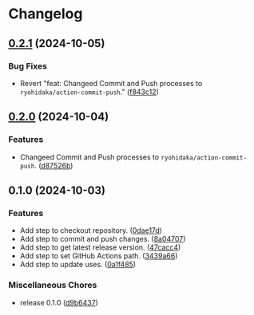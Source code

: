 # Changelog

## [0.2.1](https://github.com/ryohidaka/action-bump-uses/compare/v0.2.0...v0.2.1) (2024-10-05)


### Bug Fixes

* Revert "feat: Changeed Commit and Push processes to `ryohidaka/action-commit-push`." ([f843c12](https://github.com/ryohidaka/action-bump-uses/commit/f843c1290dabb35f9349bd18edc2b5254e3ca500))

## [0.2.0](https://github.com/ryohidaka/action-bump-uses/compare/v0.1.0...v0.2.0) (2024-10-04)


### Features

* Changeed Commit and Push processes to `ryohidaka/action-commit-push`. ([d87526b](https://github.com/ryohidaka/action-bump-uses/commit/d87526b9c847341e78cc82c02e13d7430672bd79))

## 0.1.0 (2024-10-03)


### Features

* Add step to checkout repository. ([0dae17d](https://github.com/ryohidaka/action-bump-uses/commit/0dae17dc6952ae4af194e92ea742a4ec9254d965))
* Add step to commit and push changes. ([8a04707](https://github.com/ryohidaka/action-bump-uses/commit/8a04707f1d91a99f254a4d4c60be4e69bc498470))
* Add step to get latest release version. ([47cacc4](https://github.com/ryohidaka/action-bump-uses/commit/47cacc4e0c7053fe72a356bc9490135bd2f3addb))
* Add step to set GitHub Actions path. ([3439a66](https://github.com/ryohidaka/action-bump-uses/commit/3439a666d2bfe3fd88c6df58589434d7333a764d))
* Add step to update uses. ([0a1f485](https://github.com/ryohidaka/action-bump-uses/commit/0a1f4854aeabf1bc6fee563f625227685f295d99))


### Miscellaneous Chores

* release 0.1.0 ([d9b6437](https://github.com/ryohidaka/action-bump-uses/commit/d9b6437b19a0ea53f93e5d7e81074d67a82e65f6))
